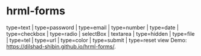 # hrml-forms
type=text | type=password | type=email | type=number | type=date | type=checkbox | type=radio | selectBox | textarea | type=hidden | type=file | type=tel | type=url | type=color | type=submit | type=reset 
view Demo: https://dilshad-shibin.github.io/hrml-forms/.
